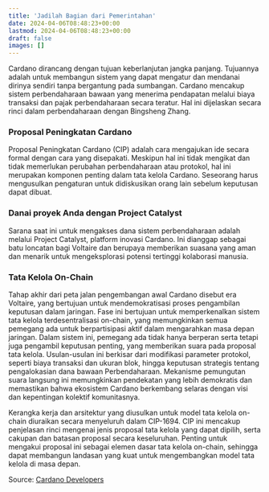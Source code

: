 ```yaml
---
title: 'Jadilah Bagian dari Pemerintahan'
date: 2024-04-06T08:48:23+00:00
lastmod: 2024-04-06T08:48:23+00:00
draft: false
images: []
---
```


Cardano dirancang dengan tujuan keberlanjutan jangka panjang. Tujuannya adalah untuk membangun sistem yang dapat mengatur dan mendanai dirinya sendiri tanpa bergantung pada sumbangan. Cardano mencakup sistem perbendaharaan bawaan yang menerima pendapatan melalui biaya transaksi dan pajak perbendaharaan secara teratur. Hal ini dijelaskan secara rinci dalam perbendaharaan dengan Bingsheng Zhang.

### Proposal Peningkatan Cardano

Proposal Peningkatan Cardano (CIP) adalah cara mengajukan ide secara formal dengan cara yang disepakati. Meskipun hal ini tidak mengikat dan tidak memerlukan perubahan perbendaharaan atau protokol, hal ini merupakan komponen penting dalam tata kelola Cardano. Seseorang harus mengusulkan pengaturan untuk didiskusikan orang lain sebelum keputusan dapat dibuat.

### Danai proyek Anda dengan Project Catalyst

Sarana saat ini untuk mengakses dana sistem perbendaharaan adalah melalui Project Catalyst, platform inovasi Cardano. Ini dianggap sebagai batu loncatan bagi Voltaire dan berupaya memberikan suasana yang aman dan menarik untuk mengeksplorasi potensi tertinggi kolaborasi manusia.

### Tata Kelola On-Chain

Tahap akhir dari peta jalan pengembangan awal Cardano disebut era Voltaire, yang bertujuan untuk mendemokratisasi proses pengambilan keputusan dalam jaringan. Fase ini bertujuan untuk memperkenalkan sistem tata kelola terdesentralisasi on-chain, yang memungkinkan semua pemegang ada untuk berpartisipasi aktif dalam mengarahkan masa depan jaringan. Dalam sistem ini, pemegang ada tidak hanya berperan serta tetapi juga pengambil keputusan penting, yang memberikan suara pada proposal tata kelola. Usulan-usulan ini berkisar dari modifikasi parameter protokol, seperti biaya transaksi dan ukuran blok, hingga keputusan strategis tentang pengalokasian dana bawaan Perbendaharaan. Mekanisme pemungutan suara langsung ini memungkinkan pendekatan yang lebih demokratis dan memastikan bahwa ekosistem Cardano berkembang selaras dengan visi dan kepentingan kolektif komunitasnya.

Kerangka kerja dan arsitektur yang diusulkan untuk model tata kelola on-chain diuraikan secara menyeluruh dalam CIP-1694. CIP ini mencakup penjelasan rinci mengenai jenis proposal tata kelola yang dapat dipilih, serta cakupan dan batasan proposal secara keseluruhan. Penting untuk mengakui proposal ini sebagai elemen dasar tata kelola on-chain, sehingga dapat membangun landasan yang kuat untuk mengembangkan model tata kelola di masa depan.

Source: [Cardano Developers](https://developers.cardano.org/docs/governance/)
